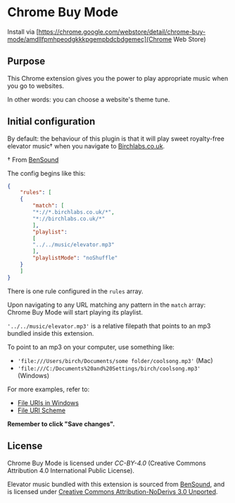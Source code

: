 # Chrome Buy Mode

Install via [https://chrome.google.com/webstore/detail/chrome-buy-mode/amdllfpmhpeodgkkkpgempbdcbdgemec](Chrome Web Store)

## Purpose

This Chrome extension gives you the power to play appropriate music when you go to websites.

In other words: you can choose a website's theme tune.

## Initial configuration

By default: the behaviour of this plugin is that it will play sweet royalty-free elevator music† when you navigate to [Birchlabs.co.uk](http://birchlabs.co.uk).

† From [BenSound](http://www.bensound.com/)

The config begins like this:

```json
{
	"rules": [
	{
		"match": [
	    "*://*.birchlabs.co.uk/*",
	    "*://birchlabs.co.uk/*"
		],
		"playlist":
		[
		"../../music/elevator.mp3"
		],
		"playlistMode": "noShuffle"
	}
	]
}
```

There is one rule configured in the `rules` array.

Upon navigating to any URL matching any pattern in the `match` array: Chrome Buy Mode will start playing its playlist.

`'../../music/elevator.mp3'` is a relative filepath that points to an mp3 bundled inside this extension.

To point to an mp3 on your computer, use something like:

- `'file:///Users/birch/Documents/some folder/coolsong.mp3'` (Mac)
- `'file:///C:/Documents%20and%20Settings/birch/coolsong.mp3'` (Windows)

For more examples, refer to:
- [File URIs in Windows](https://blogs.msdn.microsoft.com/ie/2006/12/06/file-uris-in-windows/)
- [File URI Scheme](https://en.wikipedia.org/wiki/File_URI_scheme)

__Remember to click "Save changes".__

## License

Chrome Buy Mode is licensed under *CC-BY-4.0* (Creative Commons Attribution 4.0 International Public License).

Elevator music bundled with this extension is sourced from [BenSound](http://www.bensound.com/), and is licensed under [Creative Commons Attribution-NoDerivs 3.0 Unported](http://www.bensound.com/licensing).